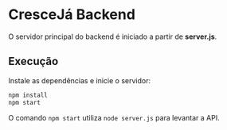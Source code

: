 # CresceJá Backend

O servidor principal do backend é iniciado a partir de **server.js**.

## Execução

Instale as dependências e inicie o servidor:

```bash
npm install
npm start
```

O comando `npm start` utiliza `node server.js` para levantar a API.
